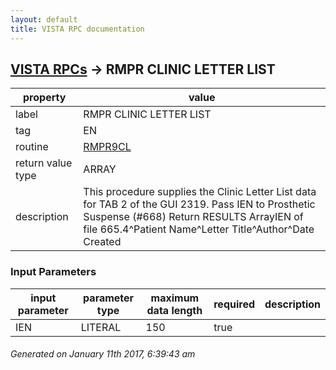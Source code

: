 ```yaml
---
layout: default
title: VISTA RPC documentation
---
```




## [VISTA RPCs](TableOfContent.md) &#8594; RMPR CLINIC LETTER LIST 

 property | value 
--- | --- 
 label | RMPR CLINIC LETTER LIST
 tag | EN
 routine | [RMPR9CL](http://code.osehra.org/dox/Routine_RMPR9CL_source.html)
 return value type | ARRAY
 description | This procedure supplies the Clinic Letter List data for TAB 2 of the GUI 2319. Pass IEN to Prosthetic Suspense (#668) Return RESULTS ArrayIEN of file 665.4^Patient Name^Letter Title^Author^Date Created

### Input Parameters

| input parameter | parameter type | maximum data length | required | description | 
| --- | --- | --- | --- | --- | 
| IEN | LITERAL | 150 | true |  | 




 ###### Generated on January 11th 2017, 6:39:43 am